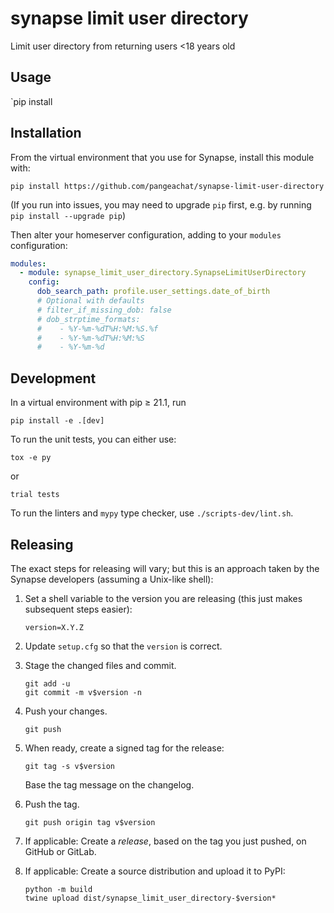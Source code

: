 # synapse limit user directory

Limit user directory from returning users <18 years old

## Usage

`pip install 

## Installation

From the virtual environment that you use for Synapse, install this module with:
```shell
pip install https://github.com/pangeachat/synapse-limit-user-directory
```
(If you run into issues, you may need to upgrade `pip` first, e.g. by running
`pip install --upgrade pip`)

Then alter your homeserver configuration, adding to your `modules` configuration:
```yaml
modules:
  - module: synapse_limit_user_directory.SynapseLimitUserDirectory
    config:
      dob_search_path: profile.user_settings.date_of_birth
      # Optional with defaults
      # filter_if_missing_dob: false
      # dob_strptime_formats:
      #    - %Y-%m-%dT%H:%M:%S.%f
      #    - %Y-%m-%dT%H:%M:%S
      #    - %Y-%m-%d
```


## Development

In a virtual environment with pip ≥ 21.1, run
```shell
pip install -e .[dev]
```

To run the unit tests, you can either use:
```shell
tox -e py
```
or
```shell
trial tests
```

To run the linters and `mypy` type checker, use `./scripts-dev/lint.sh`.


## Releasing

The exact steps for releasing will vary; but this is an approach taken by the
Synapse developers (assuming a Unix-like shell):

 1. Set a shell variable to the version you are releasing (this just makes
    subsequent steps easier):
    ```shell
    version=X.Y.Z
    ```

 2. Update `setup.cfg` so that the `version` is correct.

 3. Stage the changed files and commit.
    ```shell
    git add -u
    git commit -m v$version -n
    ```

 4. Push your changes.
    ```shell
    git push
    ```

 5. When ready, create a signed tag for the release:
    ```shell
    git tag -s v$version
    ```
    Base the tag message on the changelog.

 6. Push the tag.
    ```shell
    git push origin tag v$version
    ```

 7. If applicable:
    Create a *release*, based on the tag you just pushed, on GitHub or GitLab.

 8. If applicable:
    Create a source distribution and upload it to PyPI:
    ```shell
    python -m build
    twine upload dist/synapse_limit_user_directory-$version*
    ```
